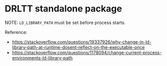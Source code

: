 # DRLTT standalone package

NOTE: `LD_LIBRARY_PATH` must be set before process starts.

Reference:

- https://stackoverflow.com/questions/19337926/why-change-in-ld-library-path-at-runtime-dosent-reflect-on-the-executable-once
- https://stackoverflow.com/questions/1178094/change-current-process-environments-ld-library-path
